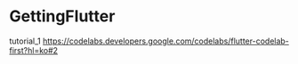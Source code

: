 # GettingFlutter

tutorial_1 
https://codelabs.developers.google.com/codelabs/flutter-codelab-first?hl=ko#2